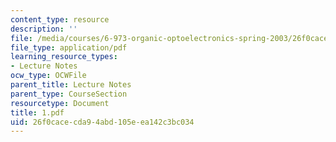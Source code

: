 ```yaml
---
content_type: resource
description: ''
file: /media/courses/6-973-organic-optoelectronics-spring-2003/26f0cacecda94abd105eea142c3bc034_1.pdf
file_type: application/pdf
learning_resource_types:
- Lecture Notes
ocw_type: OCWFile
parent_title: Lecture Notes
parent_type: CourseSection
resourcetype: Document
title: 1.pdf
uid: 26f0cace-cda9-4abd-105e-ea142c3bc034
---
```

